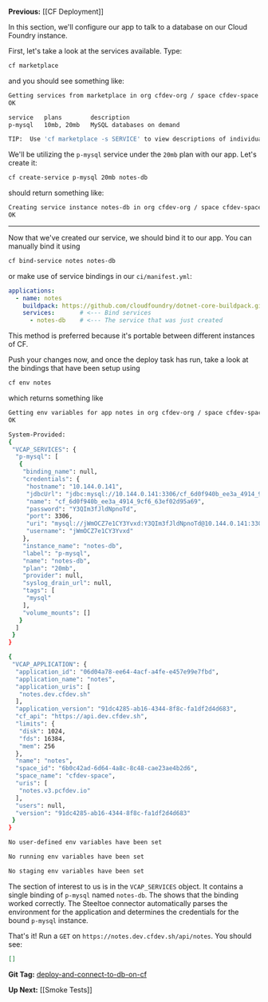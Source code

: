 **Previous:** [[CF Deployment]]

In this section, we'll configure our app to talk to a database on our Cloud Foundry instance.

First, let's take a look at the services available. Type:
```bash
cf marketplace
```
and you should see something like:
```bash
Getting services from marketplace in org cfdev-org / space cfdev-space as admin...
OK

service   plans        description
p-mysql   10mb, 20mb   MySQL databases on demand

TIP:  Use 'cf marketplace -s SERVICE' to view descriptions of individual plans of a given service.
```
We'll be utilizing the `p-mysql` service under the `20mb` plan with our app. Let's create it:
```bash
cf create-service p-mysql 20mb notes-db
```
should return something like:
```bash
Creating service instance notes-db in org cfdev-org / space cfdev-space as admin...
OK
```

***

Now that we've created our service, we should bind it to our app. You can manually bind it using
```bash
cf bind-service notes notes-db
```
or make use of service bindings in our `ci/manifest.yml`:
```yaml
applications:
  - name: notes
    buildpack: https://github.com/cloudfoundry/dotnet-core-buildpack.git#v2.2.7
    services:       # <--- Bind services
      - notes-db    # <--- The service that was just created
```
This method is preferred because it's portable between different instances of CF.

Push your changes now, and once the deploy task has run, take a look at the bindings that have been setup using
```bash
cf env notes
```
which returns something like
```bash
Getting env variables for app notes in org cfdev-org / space cfdev-space as admin...
OK

System-Provided:
{
 "VCAP_SERVICES": {
  "p-mysql": [
   {
    "binding_name": null,
    "credentials": {
     "hostname": "10.144.0.141",
     "jdbcUrl": "jdbc:mysql://10.144.0.141:3306/cf_6d0f940b_ee3a_4914_9cf6_63ef02d95a69?user=jWmOCZ7e1CY3Yvxd\u0026password=Y3QIm3fJldNpnoTd",
     "name": "cf_6d0f940b_ee3a_4914_9cf6_63ef02d95a69",
     "password": "Y3QIm3fJldNpnoTd",
     "port": 3306,
     "uri": "mysql://jWmOCZ7e1CY3Yvxd:Y3QIm3fJldNpnoTd@10.144.0.141:3306/cf_6d0f940b_ee3a_4914_9cf6_63ef02d95a69?reconnect=true",
     "username": "jWmOCZ7e1CY3Yvxd"
    },
    "instance_name": "notes-db",
    "label": "p-mysql",
    "name": "notes-db",
    "plan": "20mb",
    "provider": null,
    "syslog_drain_url": null,
    "tags": [
     "mysql"
    ],
    "volume_mounts": []
   }
  ]
 }
}

{
 "VCAP_APPLICATION": {
  "application_id": "06d04a78-ee64-4acf-a4fe-e457e99e7fbd",
  "application_name": "notes",
  "application_uris": [
   "notes.dev.cfdev.sh"
  ],
  "application_version": "91dc4285-ab16-4344-8f8c-fa1df2d4d683",
  "cf_api": "https://api.dev.cfdev.sh",
  "limits": {
   "disk": 1024,
   "fds": 16384,
   "mem": 256
  },
  "name": "notes",
  "space_id": "6b0c42ad-6d64-4a8c-8c48-cae23ae4b2d6",
  "space_name": "cfdev-space",
  "uris": [
   "notes.v3.pcfdev.io"
  ],
  "users": null,
  "version": "91dc4285-ab16-4344-8f8c-fa1df2d4d683"
 }
}

No user-defined env variables have been set

No running env variables have been set

No staging env variables have been set
```

The section of interest to us is in the `VCAP_SERVICES` object. It contains a single binding of `p-mysql` named `notes-db`. The shows that the binding worked correctly. The Steeltoe connector automatically parses the environment for the application and determines the credentials for the bound `p-mysql` instance. 

That's it! Run a `GET` on `https://notes.dev.cfdev.sh/api/notes`. You should see:
```json
[]
```

**Git Tag:** [deploy-and-connect-to-db-on-cf](https://github.com/xtreme-steve-elliott/NotesApp/tree/deploy-and-connect-to-db-on-cf)

**Up Next:** [[Smoke Tests]]
